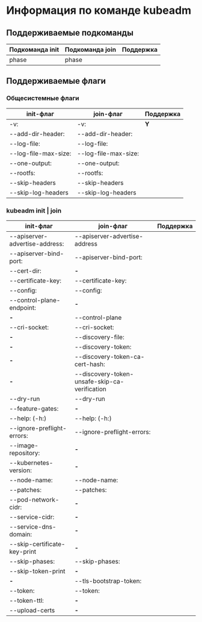 # Информация по команде kubeadm

## Поддерживаемые подкоманды

Подкоманда init | Подкоманда join | Поддержка 
-------------------|-------------------|-------------
phase              | phase             |

## Поддерживаемые флаги

### Общесистемные флаги

init-флаг          | join-флаг     | Поддержка 
-------------------|-------------------|-------------
-v:                | -v:               | **Y**
--add-dir-header:  | --add-dir-header: |
--log-file:         | --log-file:       |
--log-file-max-size:| --log-file-max-size: |
--one-output:       | --one-output:    |
--rootfs:           | --rootfs: |
--skip-headers    | --skip-headers
--skip-log-headers | --skip-log-headers

### kubeadm init | join 

init-флаг          | join-флаг     | Поддержка 
-------------------|-------------------|-------------
--apiserver-advertise-address: | --apiserver-advertise-address |
--apiserver-bind-port: | --apiserver-bind-port: |
--cert-dir: | **-** |                                 
--certificate-key: | --certificate-key: |
--config: | --config: |
--control-plane-endpoint: | **-**  |
 **-** | --control-plane |
 --cri-socket: | --cri-socket: |
 **-**  | --discovery-file: |
 **-**  | --discovery-token: |
 **-**  | --discovery-token-ca-cert-hash: | 
 **-**  | --discovery-token-unsafe-skip-ca-verification | 
--dry-run | --dry-run |
--feature-gates: | **-**  |
--help: (-h:) | --help: (-h:) |
--ignore-preflight-errors: | --ignore-preflight-errors: |
--image-repository: | **-**  |
--kubernetes-version: | **-**  |
--node-name: | --node-name: |
--patches: | --patches: |
 --pod-network-cidr: | **-**  |
 --service-cidr: | **-**  |
 --service-dns-domain: | **-**  |
 --skip-certificate-key-print | **-**  |
 --skip-phases: | --skip-phases: |
 --skip-token-print | **-**  |
 **-**  | --tls-bootstrap-token: |
 --token: | --token: |
 --token-ttl: | **-**  |
 --upload-certs | **-**  |
 
